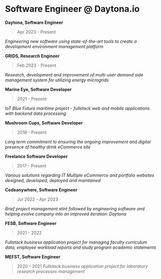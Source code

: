 # Software Engineer @ Daytona.io

**Daytona, Software Engineer**

> Apr 2023 - Present

*Engineering new software using state-of-the-art tools to create a development environment management platform*


**GRIDS, Research Engineer**

> Feb 2023 - Present

*Research, development and improvement of multi-user demand side management system for utilizing energy microgrids*


**Marine Eye, Software Developer**

> 2021 - Present

*IoT Blue Future maritime project - fullstack web and mobile applications with backend data processing*


**Mushroom Cups, Software Developer**

> 2018 - Present

*Long term commitment to ensuring the ongoing improvement and digital presence of healthy drink eCommerce site*


**Freelance Software Developer**

> 2017 - Present

*Various solutions regarding IT
Multiple eCommerce and portfolio websites designed, developed, deployed and maintained*


**Codeanywhere, Software Engineer**

> Jul 2022 - Apr 2023

*Brief project management stint followed by engineering software and helping evolve company into an improved iteration: Daytona*


**FESB, Software Engineer**

> 2021 - 2022

*Fullstack business application project for managing faculty curriculum data, employee workload reports and study program academic statements*


**MEFST, Software Engineer**

> 2020 - 2021
*Fullstack business application project for laboratory research processes management*

